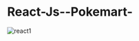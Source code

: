 # React-Js--Pokemart-


![react1](https://github.com/anderson895/React-Js--Pokemart-/assets/105678913/052e2c4d-2a8f-4c8c-b0b8-0701768cb563)

